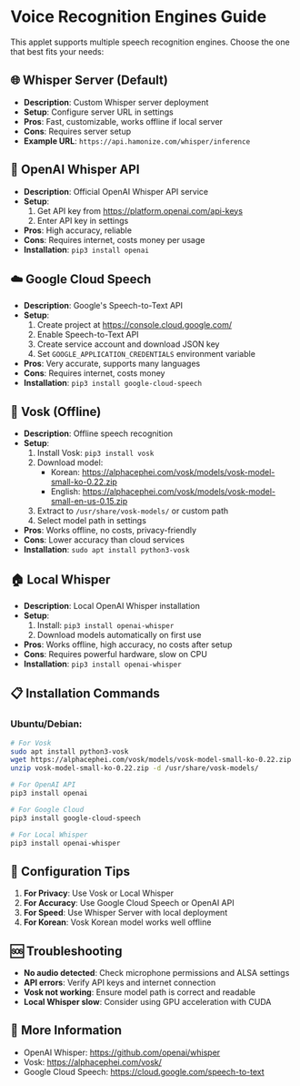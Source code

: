 # Voice Recognition Engines Guide

This applet supports multiple speech recognition engines. Choose the one that best fits your needs:

## 🌐 **Whisper Server** (Default)
- **Description**: Custom Whisper server deployment
- **Setup**: Configure server URL in settings
- **Pros**: Fast, customizable, works offline if local server
- **Cons**: Requires server setup
- **Example URL**: `https://api.hamonize.com/whisper/inference`

## 🤖 **OpenAI Whisper API**
- **Description**: Official OpenAI Whisper API service
- **Setup**: 
  1. Get API key from https://platform.openai.com/api-keys
  2. Enter API key in settings
- **Pros**: High accuracy, reliable
- **Cons**: Requires internet, costs money per usage
- **Installation**: `pip3 install openai`

## ☁️ **Google Cloud Speech**
- **Description**: Google's Speech-to-Text API
- **Setup**:
  1. Create project at https://console.cloud.google.com/
  2. Enable Speech-to-Text API
  3. Create service account and download JSON key
  4. Set `GOOGLE_APPLICATION_CREDENTIALS` environment variable
- **Pros**: Very accurate, supports many languages
- **Cons**: Requires internet, costs money
- **Installation**: `pip3 install google-cloud-speech`

## 📱 **Vosk (Offline)**
- **Description**: Offline speech recognition
- **Setup**:
  1. Install Vosk: `pip3 install vosk`
  2. Download model: 
     - Korean: https://alphacephei.com/vosk/models/vosk-model-small-ko-0.22.zip
     - English: https://alphacephei.com/vosk/models/vosk-model-small-en-us-0.15.zip
  3. Extract to `/usr/share/vosk-models/` or custom path
  4. Select model path in settings
- **Pros**: Works offline, no costs, privacy-friendly
- **Cons**: Lower accuracy than cloud services
- **Installation**: `sudo apt install python3-vosk`

## 🏠 **Local Whisper**
- **Description**: Local OpenAI Whisper installation
- **Setup**:
  1. Install: `pip3 install openai-whisper`
  2. Download models automatically on first use
- **Pros**: Works offline, high accuracy, no costs after setup
- **Cons**: Requires powerful hardware, slow on CPU
- **Installation**: `pip3 install openai-whisper`

## 📋 **Installation Commands**

### Ubuntu/Debian:
```bash
# For Vosk
sudo apt install python3-vosk
wget https://alphacephei.com/vosk/models/vosk-model-small-ko-0.22.zip
unzip vosk-model-small-ko-0.22.zip -d /usr/share/vosk-models/

# For OpenAI API
pip3 install openai

# For Google Cloud
pip3 install google-cloud-speech

# For Local Whisper
pip3 install openai-whisper
```

## 🔧 **Configuration Tips**

1. **For Privacy**: Use Vosk or Local Whisper
2. **For Accuracy**: Use Google Cloud Speech or OpenAI API
3. **For Speed**: Use Whisper Server with local deployment
4. **For Korean**: Vosk Korean model works well offline

## 🆘 **Troubleshooting**

- **No audio detected**: Check microphone permissions and ALSA settings
- **API errors**: Verify API keys and internet connection
- **Vosk not working**: Ensure model path is correct and readable
- **Local Whisper slow**: Consider using GPU acceleration with CUDA

## 📖 **More Information**

- OpenAI Whisper: https://github.com/openai/whisper
- Vosk: https://alphacephei.com/vosk/
- Google Cloud Speech: https://cloud.google.com/speech-to-text

